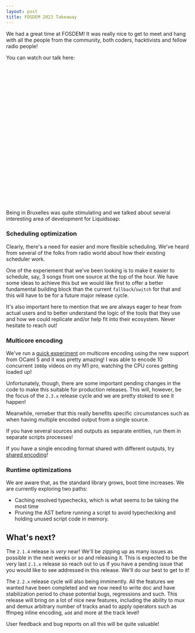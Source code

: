 ```yaml
---
layout: post
title: FOSDEM 2023 Takeaway
---
```


We had a great time at FOSDEM! It was really nice to get to meet and hang with all the people from the community, both coders, hacktivists and fellow
radio people!

You can watch our talk here:

<div style="display: grid; grid-template-columns: repeat(1, minmax(0, 1fr)); justify-items: center;">
<div style="padding:75% 0 0 0;position:relative;"><iframe src="https://player.vimeo.com/video/797189056?h=3f4a1abee7&amp;badge=0&amp;autopause=0&amp;player_id=0&amp;app_id=58479" frameborder="0" allow="autoplay; fullscreen; picture-in-picture" allowfullscreen style="position:absolute;top:0;left:0;width:100%;height:100%;" title="om_liquidsoap.mp4"></iframe></div><script src="https://player.vimeo.com/api/player.js"></script>
</div>

Being in Bruxelles was quite stimulating and we talked about several interesting area of development for Liquidsoap:

### Scheduling optimization

Clearly, there's a need for easier and more flexible scheduling. We've heard from several of the folks from radio world about how their existing scheduler work.

One of the experiement that we've been looking is to make it easier to schedule, say, 3 songs from one source at the top of the hour. We have some ideas to
achieve this but we would like first to offer a better fundamental building block than the current `fallback`/`switch` for that and this will have to be for
a future major release cycle.

It's also important here to mention that we are always eager to hear from actual users and to better understand the logic of the tools that they use
and how we could replicate and/or help fit into their ecosystem. Never hesitate to reach out!

### Multicore encoding

We've run a [quick experiment](https://github.com/savonet/liquidsoap/pull/2879) on multicore encoding using the new support from OCaml 5 and it was pretty amazing! I was able to encode 10 concurrent `1080p` videos
on my M1 pro, watching the CPU cores getting loaded up!

Unfortunately, though, there are some important pending changes in the code to make this suitable for production releases. This will, however, be the focus of 
the `2.3.x` release cycle and we are pretty stoked to see it happen!

Meanwhile, remeber that this really benefits specific circumstances such as when having multiple encoded output from a single source.

If you have several sources and outputs as separate entities, run them in separate scripts processes!

If you have a single encoding format shared with different outputs, try [shared encoding](https://www.liquidsoap.info/doc-2.1.3/cookbook.html#shared-encoding)!

### Runtime optimizations

We are aware that, as the standard library grows, boot time increases. We are currently exploring two paths:
* Caching resolved typechecks, which is what seems to be taking the most time
* Pruning the AST before running a script to avoid typechecking and holding unused script code in memory.

## What's next?

The `2.1.4` release is _very_ near! We'll be zipping up as many issues as possible in the next weeks or so and releasing it. This is expected to be the
very last `2.1.x` release so reach out to us if you have a pending issue that you would like to see addressed in this release. We'll do our best to get 
to it!

The `2.2.x` release cycle will also being imminently. All the features we wanted have been completed and we now need to write doc and have stabilization
period to chase potential bugs, regressions and such. This release will bring on a lot of nice new features, including the ability to mux and demux arbitrary
number of tracks anad to apply operators such as ffmpeg inline encoding, `add` and more at the track level!

User feedback and bug reports on all this will be quite valuable!
